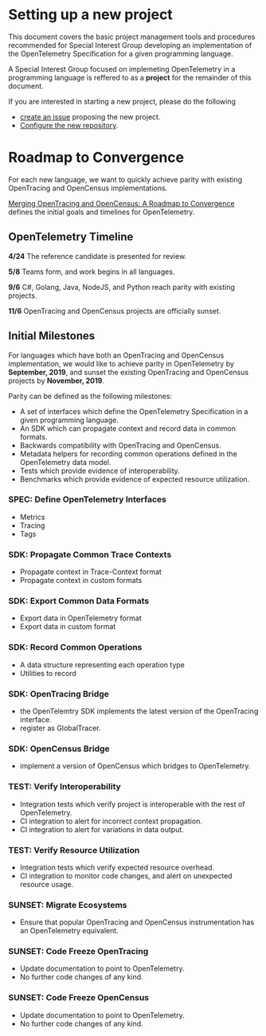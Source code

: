 # Setting up a new project
This document covers the basic project management tools and procedures recommended for Special Interest Group developing an implementation of the OpenTelemetry Specification for a given programming language.

A Special Interest Group focused on implemeting OpenTelemetry in a programming language is reffered to as a **project** for the remainder of this document.

If you are interested in starting a new project, please do the following
* [create an issue](github.com/open-telemetry/community/issues) proposing the new project.
* [Configure the new repository](docs/how-to-configure-new-repository.md).


# Roadmap to Convergence
For each new language, we want to quickly achieve parity with existing OpenTracing and OpenCensus implementations.

[Merging OpenTracing and OpenCensus: A Roadmap to Convergence](https://medium.com/opentracing/a-roadmap-to-convergence-b074e5815289) defines the initial goals and timelines for OpenTelemetry.

## OpenTelemetry Timeline
**4/24** The reference candidate is presented for review.

**5/8** Teams form, and work begins in all languages.

**9/6** C#, Golang, Java, NodeJS, and Python reach parity with existing projects.

**11/6** OpenTracing and OpenCensus projects are officially sunset. 

## Initial Milestones
For languages which have both an OpenTracing and OpenCensus implementation, we would like to achieve parity in OpenTelemetry by **September, 2019**, and sunset the existing OpenTracing and OpenCensus projects by **November, 2019**.

Parity can be defined as the following milestones:
* A set of interfaces which define the OpenTelemetry Specification in a given programming language.
* An SDK which can propagate context and record data in common formats.
* Backwards compatibility with OpenTracing and OpenCensus.
* Metadata helpers for recording common operations defined in the OpenTelemetry data model.
* Tests which provide evidence of interoperability.
* Benchmarks which provide evidence of expected resource utilization.

### SPEC: Define OpenTelemetry Interfaces
* Metrics
* Tracing
* Tags

### SDK: Propagate Common Trace Contexts
* Propagate context in Trace-Context format
* Propagate context in custom formats

### SDK: Export Common Data Formats
* Export data in OpenTelemetry format
* Export data in custom format

### SDK: Record Common Operations
* A data structure representing each operation type
* Utilities to record 

### SDK: OpenTracing Bridge
* the OpenTelemtry SDK implements the latest version of the OpenTracing interface.
* register as GlobalTracer.

### SDK: OpenCensus Bridge
* implement a version of OpenCensus which bridges to OpenTelemetry.

### TEST: Verify Interoperability
* Integration tests which verify project is interoperable with the rest of OpenTelemetry.
* CI integration to alert for incorrect context propagation.
* CI integration to alert for variations in data output.

### TEST: Verify Resource Utilization
* Integration tests which verify expected resource overhead. 
* CI integration to monitor code changes, and alert on unexpected resource usage.

### SUNSET: Migrate Ecosystems
* Ensure that popular OpenTracing and OpenCensus instrumentation has an OpenTelemetry equivalent.

### SUNSET: Code Freeze OpenTracing
* Update documentation to point to OpenTelemetry.
* No further code changes of any kind.

### SUNSET: Code Freeze OpenCensus
* Update documentation to point to OpenTelemetry.
* No further code changes of any kind.

